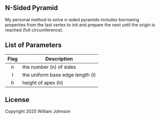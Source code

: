 ## N-Sided Pyramid

My personal method to solve n-sided pyramids includes borrowing properties from the last vertex to init and prepare the next until the origin is reached (full circumference).

## List of Parameters

| Flag | Description                      |
|:----:|----------------------------------|
| n    | the number (n) of sides          |
| l    | the uniform base edge length (l) |
| h    | height of apex (h)               |

## License

Copyright 2025 William Johnson
